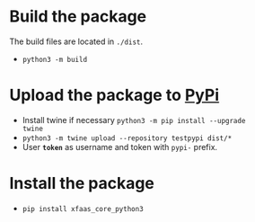 # Build the package

The build files are located in <code>./dist</code>.

- <code>python3 -m build</code>

# Upload the package to [PyPi](https://test.pypi.org/account/login/?next=%2Fmanage%2Faccount%2F)

- Install twine if necessary <code>python3 -m pip install --upgrade twine</code>
- <code>python3 -m twine upload --repository testpypi dist/* </code>
- User <code>__token__</code> as username and token with <code>pypi-</code> prefix.

# Install the package

- <code>pip install xfaas_core_python3</code>